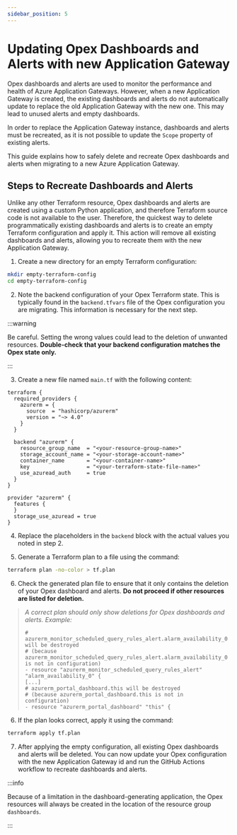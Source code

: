 ```yaml
---
sidebar_position: 5
---
```


# Updating Opex Dashboards and Alerts with new Application Gateway

Opex dashboards and alerts are used to monitor the performance and health of
Azure Application Gateways. However, when a new Application Gateway is created,
the existing dashboards and alerts do not automatically update to replace the
old Application Gateway with the new one. This may lead to unused alerts and
empty dashboards.

In order to replace the Application Gateway instance, dashboards and alerts must
be recreated, as it is not possible to update the `Scope` property of existing
alerts.

This guide explains how to safely delete and recreate Opex dashboards and alerts
when migrating to a new Azure Application Gateway.

## Steps to Recreate Dashboards and Alerts

Unlike any other Terraform resource, Opex dashboards and alerts are created
using a custom Python application, and therefore Terraform source code is not
available to the user. Therefore, the quickest way to delete programmatically
existing dashboards and alerts is to create an empty Terraform configuration and
apply it. This action will remove all existing dashboards and alerts, allowing
you to recreate them with the new Application Gateway.

1. Create a new directory for an empty Terraform configuration:

```bash
mkdir empty-terraform-config
cd empty-terraform-config
```

2. Note the backend configuration of your Opex Terraform state. This is
   typically found in the `backend.tfvars` file of the Opex configuration you
   are migrating. This information is necessary for the next step.

:::warning

Be careful. Setting the wrong values could lead to the deletion of unwanted
resources. **Double-check that your backend configuration matches the Opex state
only.**

:::

3. Create a new file named `main.tf` with the following content:

```hcl
terraform {
  required_providers {
    azurerm = {
      source  = "hashicorp/azurerm"
      version = "~> 4.0"
    }
  }

  backend "azurerm" {
    resource_group_name  = "<your-resource-group-name>"
    storage_account_name = "<your-storage-account-name>"
    container_name       = "<your-container-name>"
    key                  = "<your-terraform-state-file-name>"
    use_azuread_auth     = true
  }
}

provider "azurerm" {
  features {
  }
  storage_use_azuread = true
}
```

4. Replace the placeholders in the `backend` block with the actual values you
   noted in step 2.

5. Generate a Terraform plan to a file using the command:

```bash
terraform plan -no-color > tf.plan
```

6. Check the generated plan file to ensure that it only contains the deletion of
   your Opex dashboard and alerts. **Do not proceed if other resources are
   listed for deletion.**

> _A correct plan should only show deletions for Opex dashboards and alerts.
> Example:_
>
> ```hcl
> # azurerm_monitor_scheduled_query_rules_alert.alarm_availability_0 will be destroyed
> # (because azurerm_monitor_scheduled_query_rules_alert.alarm_availability_0 is not in configuration)
> - resource "azurerm_monitor_scheduled_query_rules_alert" "alarm_availability_0" {
> [...]
> # azurerm_portal_dashboard.this will be destroyed
> # (because azurerm_portal_dashboard.this is not in configuration)
> - resource "azurerm_portal_dashboard" "this" {
> ```

6. If the plan looks correct, apply it using the command:

```bash
terraform apply tf.plan
```

7. After applying the empty configuration, all existing Opex dashboards and
   alerts will be deleted. You can now update your Opex configuration with the
   new Application Gateway id and run the GitHub Actions workflow to recreate
   dashboards and alerts.

:::info

Because of a limitation in the dashboard-generating application, the Opex
resources will always be created in the location of the resource group
`dashboards`.

:::
